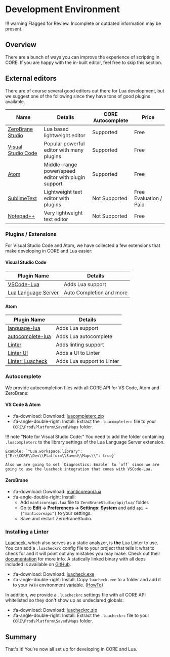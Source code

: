 # Development Environment

!!! warning
    Flagged for Review.
    Incomplete or outdated information may be present.

## Overview

There are a bunch of ways you can improve the experience of scripting in CORE. If you are happy with the in-built editor, feel free to skip this section.

## External editors

There are of course several good editors out there for Lua development, but we suggest one of the following since they have tons of good plugins available.

| Name                                                         | Details                                             | CORE Autocomplete         | Price
| ------------------------------------------------------------ | --------------------------------------------------- |-------------------------- |-----------
| [ZeroBrane Studio](https://studio.zerobrane.com/download?not-this-time)     | Lua based lightweight editor         | Supported                 | Free
| [Visual Studio Code](https://code.visualstudio.com/download) | Popular powerful editor with many plugins           | Supported                 | Free
| [Atom](https://atom.io/)                                     | Middle-range power/speed editor with plugin support | Supported                 | Free
| [SublimeText](https://www.sublimetext.com/3)                 | Lightweight text editor with plugins                | Not Supported             | Free Evaluation / Paid
| [Notepad++](https://notepad-plus-plus.org/)                  | Very lightweight text editor                        | Not Supported             | Free

### Plugins / Extensions

For Visual Studio Code and Atom, we have collected a few extensions that make developing in CORE and Lua easier:

#### Visual Studio Code

| Plugin Name                                                                                     | Details          |
| ----------------------------------------------------------------------------------------------- | ---------------- |
| [VSCode-Lua](https://marketplace.visualstudio.com/items?itemName=trixnz.vscode-lua)             | Adds Lua support |
| [Lua Language Server](https://marketplace.visualstudio.com/items?itemName=sumneko.lua) | Auto Completion and more  |

#### Atom

| Plugin Name                                                   | Details                    |
| ------------------------------------------------------------- | -------------------------- |
| [language-lua](https://atom.io/packages/language-lua)         | Adds Lua support           |
| [autocomplete-lua](https://atom.io/packages/autocomplete-lua) | Adds Lua autocomplete      |
| [Linter](https://atom.io/packages/linter)                     | Adds linting support       |
| [Linter UI](https://atom.io/packages/linter-ui-default)       | Adds a UI to Linter        |
| [Linter: Luacheck](https://atom.io/packages/linter-luacheck)  | Adds Lua support to Linter |

### Autocomplete

We provide autocompletion files with all CORE API for VS Code, Atom and ZeroBrane:

#### VS Code & Atom

* :fa-download: Download: <a title="External Editor Autocomplete" href="/assets/luacompleterc.zip">luacompleterc.zip</a>
* :fa-angle-double-right: Install: Extract the `.luacompleterc` file to your `CORE\Prod\Platform\Saved\Maps` folder.

!!! note "Note for Visual Studio Code:"
    You need to add the folder containing `.luacompleterc` to the library settings of the Lua Language Server extension.

    Example: `"Lua.workspace.library": {"E:\\CORE\\Dev\\Platform\\Saved\\Maps\\": true}`

    Also we are going to set `Diagnostics: Enable` to `off` since we are going to use the luacheck integration that comes with VSCode-Lua.

#### ZeroBrane

* :fa-download: Download: <a title="External Editor Autocomplete" href="/assets/manticoreapi.lua">manticoreapi.lua</a>
* :fa-angle-double-right: Install:
    * Add `manticoreapi.lua` file to `ZeroBraneStudio/api/lua/` folder.
    * Go to **Edit -> Preferences -> Settings: System** and add `api = {"manticoreapi"}` to your settings.
    * Save and restart ZeroBraneStudio.

### Installing a Linter

[Luacheck](https://github.com/mpeterv/luacheck), which also serves as a static analyzer, is **the** Lua Linter to use. You can add a `.luacheckrc` config file to your project that tells it what to check for and it will point out any mistakes you may make. Check out their [documentation](https://luacheck.readthedocs.io/en/stable/) for more info. A statically linked binary with all deps included is available on [GitHub](https://github.com/mpeterv/luacheck/releases/).

* :fa-download: Download: <a title="Luacheck" href="https://github.com/mpeterv/luacheck/releases/download/0.23.0/luacheck.exe">luacheck.exe</a>
* :fa-angle-double-right: Install: Copy `luacheck.exe` to a folder and add it to your `PATH` environment variable. ([HowTo](https://www.architectryan.com/2018/03/17/add-to-the-path-on-windows-10/))

In addition, we provide a `.luacheckrc` settings file with all CORE API whitelisted so they don't show up as undeclared globals:

* :fa-download: Download: <a title=".luacheckrc" href="/assets/luacheckrc.zip">luacheckrc.zip</a>
* :fa-angle-double-right: Install: Extract the `.luacheckrc` file to your `CORE\Prod\Platform\Saved\Maps` folder.

## Summary

That's it! You're now all set up for developing in CORE and Lua.
